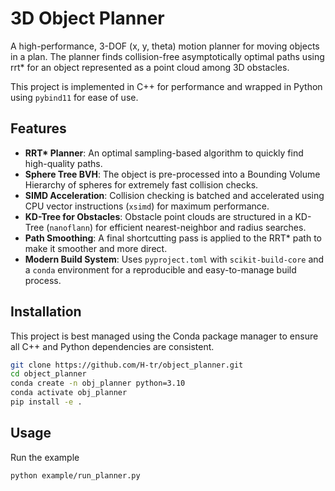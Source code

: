 # 3D Object Planner

A high-performance, 3-DOF (x, y, theta) motion planner for moving objects in a plan. The planner finds collision-free asymptotically optimal paths using rrt* for an object represented as a point cloud among 3D obstacles.

This project is implemented in C++ for performance and wrapped in Python using `pybind11` for ease of use.

## Features

-   **RRT\* Planner**: An optimal sampling-based algorithm to quickly find high-quality paths.
-   **Sphere Tree BVH**: The object is pre-processed into a Bounding Volume Hierarchy of spheres for extremely fast collision checks.
-   **SIMD Acceleration**: Collision checking is batched and accelerated using CPU vector instructions (`xsimd`) for maximum performance.
-   **KD-Tree for Obstacles**: Obstacle point clouds are structured in a KD-Tree (`nanoflann`) for efficient nearest-neighbor and radius searches.
-   **Path Smoothing**: A final shortcutting pass is applied to the RRT* path to make it smoother and more direct.
-   **Modern Build System**: Uses `pyproject.toml` with `scikit-build-core` and a `conda` environment for a reproducible and easy-to-manage build process.

## Installation

This project is best managed using the Conda package manager to ensure all C++ and Python dependencies are consistent.

```bash
git clone https://github.com/H-tr/object_planner.git
cd object_planner
conda create -n obj_planner python=3.10
conda activate obj_planner
pip install -e .
```

## Usage

Run the example

```bash
python example/run_planner.py
```
